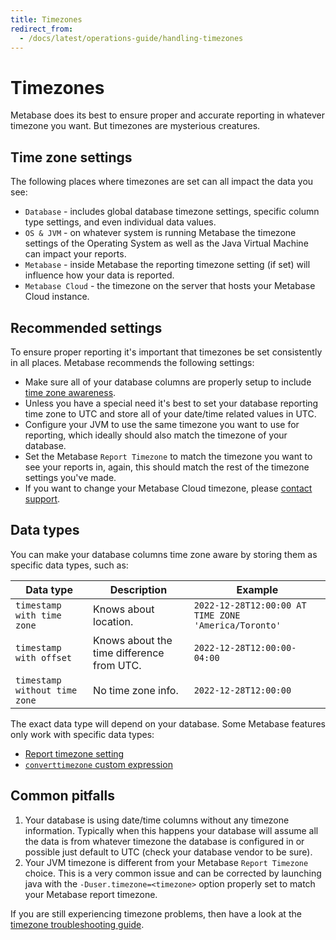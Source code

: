 ```yaml
---
title: Timezones
redirect_from:
  - /docs/latest/operations-guide/handling-timezones
---
```


# Timezones

Metabase does its best to ensure proper and accurate reporting in whatever timezone you want. But timezones are mysterious creatures.

## Time zone settings

The following places where timezones are set can all impact the data you see:

- `Database` - includes global database timezone settings, specific column type settings, and even individual data values.
- `OS & JVM` - on whatever system is running Metabase the timezone settings of the Operating System as well as the Java Virtual Machine can impact your reports.
- `Metabase` - inside Metabase the reporting timezone setting (if set) will influence how your data is reported.
- `Metabase Cloud` - the timezone on the server that hosts your Metabase Cloud instance.

## Recommended settings

To ensure proper reporting it's important that timezones be set consistently in all places. Metabase recommends the following settings:

- Make sure all of your database columns are properly setup to include [time zone awareness](#data-types).
- Unless you have a special need it's best to set your database reporting time zone to UTC and store all of your date/time related values in UTC.
- Configure your JVM to use the same timezone you want to use for reporting, which ideally should also match the timezone of your database.
- Set the Metabase `Report Timezone` to match the timezone you want to see your reports in, again, this should match the rest of the timezone settings you've made.
- If you want to change your Metabase Cloud timezone, please [contact support](https://www.metabase.com/help-premium).

## Data types

You can make your database columns time zone aware by storing them as specific data types, such as:

| Data type                     | Description                               | Example                                              |
| ----------------------------- | ----------------------------------------- | ---------------------------------------------------- |
| `timestamp with time zone`    | Knows about location.                     | `2022-12-28T12:00:00 AT TIME ZONE 'America/Toronto'` |
| `timestamp with offset`       | Knows about the time difference from UTC. | `2022-12-28T12:00:00-04:00`                          |
| `timestamp without time zone` | No time zone info.                        | `2022-12-28T12:00:00`                                |

The exact data type will depend on your database. Some Metabase features only work with specific data types:

- [Report timezone setting](../configuring-metabase/localization.md#report-timezone)
- [`converttimezone` custom expression](../questions/query-builder/expressions/converttimezone.md)

## Common pitfalls

1. Your database is using date/time columns without any timezone information. Typically when this happens your database will assume all the data is from whatever timezone the database is configured in or possible just default to UTC (check your database vendor to be sure).
2. Your JVM timezone is different from your Metabase `Report Timezone` choice. This is a very common issue and can be corrected by launching java with the `-Duser.timezone=<timezone>` option properly set to match your Metabase report timezone.

If you are still experiencing timezone problems, then have a look at the [timezone troubleshooting guide](../troubleshooting-guide/timezones.md).
